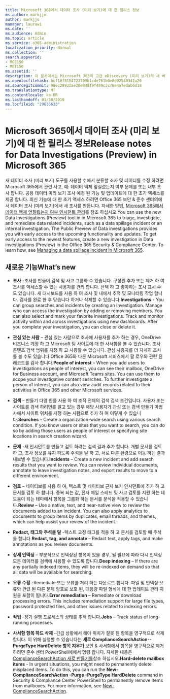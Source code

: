 ```yaml
---
title: Microsoft 365에서 데이터 조사 (미리 보기)에 대 한 릴리스 정보
ms.author: markjjo
author: markjjo
manager: laurawi
ms.date: ''
ms.audience: Admin
ms.topic: article
ms.service: o365-administration
localization_priority: Normal
ms.collection: ''
search.appverid:
- MOE150
- MET150
ms.assetid: ''
description: 이 문서에서는 Microsoft 365의 고급 eDiscovery (미리 보기)의 새 버전에 설명 합니다.
ms.openlocfilehash: bcf10f5154723709b1cde761b0e8d02540341a26
ms.sourcegitcommit: 98ec28932ae20e848f9f489c3c78e4a7edab6d18
ms.translationtype: MT
ms.contentlocale: ko-KR
ms.lasthandoff: 01/30/2019
ms.locfileid: "29636633"
---
```

# <a name="release-notes-for-data-investigations-preview-in-microsoft-365"></a><span data-ttu-id="6df3b-103">Microsoft 365에서 데이터 조사 (미리 보기)에 대 한 릴리스 정보</span><span class="sxs-lookup"><span data-stu-id="6df3b-103">Release notes for Data Investigations (Preview) in Microsoft 365</span></span>

<span data-ttu-id="6df3b-p101">새 데이터 조사 (미리 보기) 도구를 사용할 수에서 분류할 조사 및 데이터를 수정 하려면 Microsoft 365에서 관련 사고, 예: 데이터 액체 엎질렀는지 여부 문제를 또는 내부 조사 합니다. 공용 데이터 미리 보기 조사 예정 된 기능 및 업데이트에 대 한 초기 액세스를 제공 합니다. 최신 기능에 대 한 초기 액세스 하려면 Office 365 보안 & 준수 센터의에서 데이터 조사 (미리 보기)에서 새 조사를 만듭니다. 자세한 방법, [Microsoft 365에서 데이터 액체 엎질렀는지 여부 인시던트 관리](manage-data-spillage-incidents.md)를 참조 하십시오.</span><span class="sxs-lookup"><span data-stu-id="6df3b-p101">You can use the new Data Investigations (Preview) tool in in Microsoft 365 to triage, investigate, and remediate data related incidents, such as a data spillage incident or an internal investigation. The Public Preview of Data investigations provides you with early access to the upcoming functionality and updates. To get early access to the newest features, create a new investigation in Data investigations (Preview) in the Office 365 Security & Compliance Center. To learn how, see [Managing a data spillage incident in Microsoft 365](manage-data-spillage-incidents.md).</span></span>

## <a name="whats-new"></a><span data-ttu-id="6df3b-108">새로운 기능</span><span class="sxs-lookup"><span data-stu-id="6df3b-108">What’s new</span></span> 

- <span data-ttu-id="6df3b-p102">**조사** -조사를 만들어 검색 및 사고 그룹화 수 있습니다. 구성원 추가 또는 제거 하 여 조사를 액세스할 수 있는 사용자를 관리 합니다.  선택 하 고 좋아하는 조사 표시 수도 있습니다. 새 대시보드를 사용 하 여 조사 및 내에서 추적 및 모니터링 작업 합니다. 검사를 완료 한 후 닫습니다 하거나 삭제할 수 있습니다.</span><span class="sxs-lookup"><span data-stu-id="6df3b-p102">**Investigations** - You can group searches and incidents by creating an investigation. Manage who can access the investigation by adding or removing members.  You can also select and mark your favorite investigations. Track and monitor activity within and across investigations using new dashboards. After you complete your investigation, you can close or delete it.</span></span>

- <span data-ttu-id="6df3b-p103">**관심 있는 사람** – 관심 있는 사람으로 조사에 사용자를 추가 하는 경우, OneDrive 비즈니스 계정 하 고 Microsoft 팀 사이트에 대 한 사서함을 볼 수 있습니다. 조사 콘텐츠 검색 범위를 지정 하 고 사용할 수 있습니다. 관심 사용자를 더 자세히 조사를 볼 수도 있습니다 Office 365와 다른 Microsoft 서비스에서 팔 로우와 관련 된 레코드를 감사 합니다.</span><span class="sxs-lookup"><span data-stu-id="6df3b-p103">**People of interest** – When you add users to investigations as people of interest, you can see their mailbox, OneDrive for Business account, and Microsoft Teams sites. You can use them to scope your investigative content searches. To further investigate a person of interest, you can also view audit records related to their activities in Office 365 and other Microsoft services.</span></span>

- <span data-ttu-id="6df3b-p104">**검색** – 만들기 다양 한를 사용 하 여 조직 전체의 검색 검색 조건입니다. 사용자 또는 사이트를 검색 하려면를 알고 있는 경우 해당 사용자가 관심 또는 검색 만들기 마법사에서 사이트 위치를 지정 하는 사람으로 추가 하 여 이렇게 수 있습니다.</span><span class="sxs-lookup"><span data-stu-id="6df3b-p104">**Searches** – Create a organization-wide search using various search condition. If you know users or sites that you want to search, you can do so by adding those users as people of interest or specifying site locations in search creation wizard.</span></span> 

- <span data-ttu-id="6df3b-p105">**문제** -새 인시던트를 만들고 검토 하려는 검색 결과 추가 합니다. 개별 문서를 검토 하 고, 조사 정보를 유지 하도록 주석을 달 하 고, 서로 다른 환경으로 이동 하는 결과 내보낼 수 있습니다.</span><span class="sxs-lookup"><span data-stu-id="6df3b-p105">**Incidents** – Create a new incident and add search results that you want to review. You can review individual documents, annotate to leave investigation notes, and export results to move to a different environment.</span></span> 

- <span data-ttu-id="6df3b-p106">**검토** – 네이티브를 사용 하 여, 텍스트 및 네이티브 근처 보기 인시던트에 추가 하 고 문서를 검토 하 합니다. 중복 되는 값, 전자 메일 스레드 및 사고 검토를 지원 하는 데 도움이 되는 테마에서 항목을 그룹화 하는 문서를 분석을 적용할 수 있습니다.</span><span class="sxs-lookup"><span data-stu-id="6df3b-p106">**Review** – Use a native, text, and near-native view to review the documents added to an incident. You can also apply analytics to documents to group items by duplicates, email threads, and themes, which can help assist your review of the incident.</span></span> 

- <span data-ttu-id="6df3b-123">**Redact, 태그와 주석을 달** -텍스트 교정 태그를 적용 하 고 문서를 검토할 때 주석을 합니다.</span><span class="sxs-lookup"><span data-stu-id="6df3b-123">**Redact, tag, and annotate** – Redact text, apply tags, and make annotations as you review documents.</span></span>
  
- <span data-ttu-id="6df3b-124">**상세 인덱싱** – 부분적으로 인덱싱된 항목이 있을 경우, 될 필요에 따라 다시 인덱싱 모든 데이터를 검색에 사용할 수 있도록 합니다.</span><span class="sxs-lookup"><span data-stu-id="6df3b-124">**Deep indexing** – If there are any partially indexed items, they will be re-indexed on demand so that all data will be available for searching.</span></span>

- <span data-ttu-id="6df3b-p107">**오류 수정** -Remediate 또는 오류를 처리 하는 다운로드 합니다. 파일 및 인덱싱 오류와 관련 된 다른 문제 암호로 보호 된, 대용량 파일 형식에 대 한 업데이트 관리 지원을 포함이 됩니다.</span><span class="sxs-lookup"><span data-stu-id="6df3b-p107">**Error remediation** – Remediate or download processing errors. This includes remediation support for large file types, password protected files, and other issues related to indexing errors.</span></span> 

- <span data-ttu-id="6df3b-127">**작업** -장기 실행 프로세스의 상태를 추적 합니다.</span><span class="sxs-lookup"><span data-stu-id="6df3b-127">**Jobs** – Track status of long-running processes.</span></span>

- <span data-ttu-id="6df3b-p108">**사서함 항목 하드 삭제** -긴급 상황에서 해야 위치가 잘못 된 항목을 영구적으로 삭제 합니다. 이 위해 실행할 수 있습니다는 **새로 ComplianceSearchAction--PurgeType HardDelete 항목 지우기** 보안 & 사서함에서 항목을 영구적으로 제거 하려면 준수 센터 PowerShell에에서 명령 합니다. 자세한 내용은 [ComplianceSearchAction 새로 만들기를](https://docs.microsoft.com/powershell/module/exchange/policy-and-compliance-content-search/new-compliancesearchaction)참조 하십시오.</span><span class="sxs-lookup"><span data-stu-id="6df3b-p108">**Hard-delete mailbox items** - In urgent situations, you might need to permanently delete misplaced items. To do this, you can run the **New-ComplianceSearchAction -Purge -PurgeType HardDelete** command in Security & Compliance Center PowerShell to permanently remove items from mailboxes. For more information, see [New-ComplianceSearchAction](https://docs.microsoft.com/powershell/module/exchange/policy-and-compliance-content-search/new-compliancesearchaction).</span></span>
